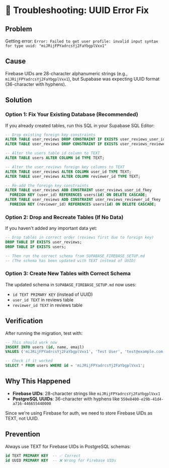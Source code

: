 # 🔧 Troubleshooting: UUID Error Fix

## Problem

Getting error: `Error: Failed to get user profile: invalid input syntax for type uuid: "miJRijFPYadrcsYj2FaYbgplVxx1"`

## Cause

Firebase UIDs are 28-character alphanumeric strings (e.g., `miJRijFPYadrcsYj2FaYbgplVxx1`), but Supabase was expecting UUID format (36-character with hyphens).

## Solution

### Option 1: Fix Your Existing Database (Recommended)

If you already created tables, run this SQL in your Supabase SQL Editor:

```sql
-- Drop existing foreign key constraints
ALTER TABLE user_reviews DROP CONSTRAINT IF EXISTS user_reviews_user_id_fkey;
ALTER TABLE user_reviews DROP CONSTRAINT IF EXISTS user_reviews_reviewer_id_fkey;

-- Alter the users table id column to TEXT
ALTER TABLE users ALTER COLUMN id TYPE TEXT;

-- Alter the user_reviews foreign key columns to TEXT
ALTER TABLE user_reviews ALTER COLUMN user_id TYPE TEXT;
ALTER TABLE user_reviews ALTER COLUMN reviewer_id TYPE TEXT;

-- Re-add the foreign key constraints
ALTER TABLE user_reviews ADD CONSTRAINT user_reviews_user_id_fkey
  FOREIGN KEY (user_id) REFERENCES users(id) ON DELETE CASCADE;
ALTER TABLE user_reviews ADD CONSTRAINT user_reviews_reviewer_id_fkey
  FOREIGN KEY (reviewer_id) REFERENCES users(id) ON DELETE CASCADE;
```

### Option 2: Drop and Recreate Tables (If No Data)

If you haven't added any important data yet:

```sql
-- Drop tables in correct order (reviews first due to foreign key)
DROP TABLE IF EXISTS user_reviews;
DROP TABLE IF EXISTS users;

-- Then run the correct schema from SUPABASE_FIREBASE_SETUP.md
-- (The schema has been updated with TEXT instead of UUID)
```

### Option 3: Create New Tables with Correct Schema

The updated schema in `SUPABASE_FIREBASE_SETUP.md` now uses:

- `id TEXT PRIMARY KEY` (instead of UUID)
- `user_id TEXT` in reviews table
- `reviewer_id TEXT` in reviews table

## Verification

After running the migration, test with:

```sql
-- This should work now
INSERT INTO users (id, name, email)
VALUES ('miJRijFPYadrcsYj2FaYbgplVxx1', 'Test User', 'test@example.com');

-- Check if it worked
SELECT * FROM users WHERE id = 'miJRijFPYadrcsYj2FaYbgplVxx1';
```

## Why This Happened

- **Firebase UIDs**: 28-character strings like `miJRijFPYadrcsYj2FaYbgplVxx1`
- **PostgreSQL UUIDs**: 36-character with hyphens like `550e8400-e29b-41d4-a716-446655440000`

Since we're using Firebase for auth, we need to store Firebase UIDs as TEXT, not UUID.

## Prevention

Always use TEXT for Firebase UIDs in PostgreSQL schemas:

```sql
id TEXT PRIMARY KEY  -- ✅ Correct
id UUID PRIMARY KEY  -- ❌ Wrong for Firebase UIDs
```
